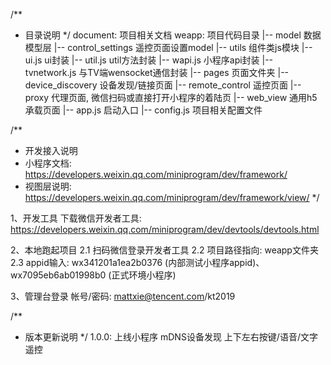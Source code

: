 /**
 * 目录说明
 */
document: 项目相关文档
weapp:    项目代码目录
	|-- model                 数据模型层
		|-- control_settings  遥控页面设置model
	|-- utils                 组件类js模块
		|-- ui.js             ui封装
		|-- util.js           util方法封装
		|-- wapi.js           小程序api封装
		|-- tvnetwork.js      与TV端wensocket通信封装
	|-- pages                 页面文件夹
		|-- device_discovery  设备发现/链接页面
		|-- remote_control    遥控页面
		|-- proxy             代理页面, 微信扫码或直接打开小程序的着陆页
		|-- web_view          通用h5承载页面
	|-- app.js                启动入口
	|-- config.js             项目相关配置文件


/**
 * 开发接入说明
 * 小程序文档: https://developers.weixin.qq.com/miniprogram/dev/framework/
 * 视图层说明: https://developers.weixin.qq.com/miniprogram/dev/framework/view/
 */
 
1、开发工具
	下载微信开发者工具: https://developers.weixin.qq.com/miniprogram/dev/devtools/devtools.html

2、本地跑起项目
	2.1 扫码微信登录开发者工具
	2.2 项目路径指向: weapp文件夹
	2.3 appid输入: wx341201a1ea2b0376 (内部测试小程序appid)、wx7095eb6ab01998b0 (正式环境小程序)

3、管理台登录
	帐号/密码: mattxie@tencent.com/kt2019


/**
 * 版本更新说明
 */
1.0.0:
	上线小程序
	mDNS设备发现
	上下左右按键/语音/文字遥控
	
	
	
	
	
	
	
	
	